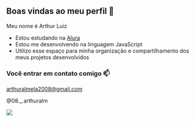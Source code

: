 ## Boas vindas ao meu perfil 🎱

 Meu nome é Arthur Luiz

 - Estou estudando na [Alura](https://www.alura.com.br)
 - Estou me desenvolvendo na linguagem JavaScript
 - Utilizo esse espaço para minha organização e compartilhamento dos meus projetos desenvolvidos

 ### Você entrar em contato comigo 📫

 arthuralmela2008@gmail.com

@08._.arthuralm

![](https://media1.tenor.com/m/0Qu-pT7PMKsAAAAd/the-kabal-monday-morning.gif)
 
